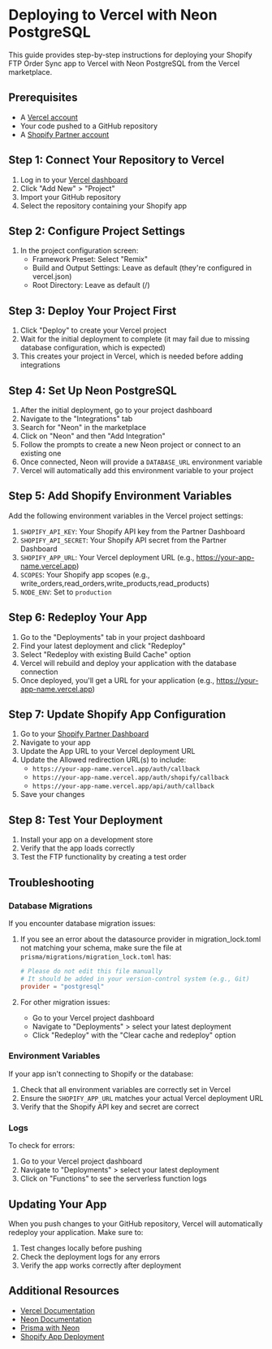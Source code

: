 # Deploying to Vercel with Neon PostgreSQL

This guide provides step-by-step instructions for deploying your Shopify FTP Order Sync app to Vercel with Neon PostgreSQL from the Vercel marketplace.

## Prerequisites

- A [Vercel account](https://vercel.com/signup)
- Your code pushed to a GitHub repository
- A [Shopify Partner account](https://partners.shopify.com/signup)

## Step 1: Connect Your Repository to Vercel

1. Log in to your [Vercel dashboard](https://vercel.com/dashboard)
2. Click "Add New" > "Project"
3. Import your GitHub repository
4. Select the repository containing your Shopify app

## Step 2: Configure Project Settings

1. In the project configuration screen:
   - Framework Preset: Select "Remix"
   - Build and Output Settings: Leave as default (they're configured in vercel.json)
   - Root Directory: Leave as default (/)

## Step 3: Deploy Your Project First

1. Click "Deploy" to create your Vercel project
2. Wait for the initial deployment to complete (it may fail due to missing database configuration, which is expected)
3. This creates your project in Vercel, which is needed before adding integrations

## Step 4: Set Up Neon PostgreSQL

1. After the initial deployment, go to your project dashboard
2. Navigate to the "Integrations" tab
3. Search for "Neon" in the marketplace
4. Click on "Neon" and then "Add Integration"
5. Follow the prompts to create a new Neon project or connect to an existing one
6. Once connected, Neon will provide a `DATABASE_URL` environment variable
7. Vercel will automatically add this environment variable to your project

## Step 5: Add Shopify Environment Variables

Add the following environment variables in the Vercel project settings:

1. `SHOPIFY_API_KEY`: Your Shopify API key from the Partner Dashboard
2. `SHOPIFY_API_SECRET`: Your Shopify API secret from the Partner Dashboard
3. `SHOPIFY_APP_URL`: Your Vercel deployment URL (e.g., https://your-app-name.vercel.app)
4. `SCOPES`: Your Shopify app scopes (e.g., write_orders,read_orders,write_products,read_products)
5. `NODE_ENV`: Set to `production`

## Step 6: Redeploy Your App

1. Go to the "Deployments" tab in your project dashboard
2. Find your latest deployment and click "Redeploy"
3. Select "Redeploy with existing Build Cache" option
4. Vercel will rebuild and deploy your application with the database connection
5. Once deployed, you'll get a URL for your application (e.g., https://your-app-name.vercel.app)

## Step 7: Update Shopify App Configuration

1. Go to your [Shopify Partner Dashboard](https://partners.shopify.com/organizations)
2. Navigate to your app
3. Update the App URL to your Vercel deployment URL
4. Update the Allowed redirection URL(s) to include:
   - `https://your-app-name.vercel.app/auth/callback`
   - `https://your-app-name.vercel.app/auth/shopify/callback`
   - `https://your-app-name.vercel.app/api/auth/callback`
5. Save your changes

## Step 8: Test Your Deployment

1. Install your app on a development store
2. Verify that the app loads correctly
3. Test the FTP functionality by creating a test order

## Troubleshooting

### Database Migrations

If you encounter database migration issues:

1. If you see an error about the datasource provider in migration_lock.toml not matching your schema, make sure the file at `prisma/migrations/migration_lock.toml` has:
   ```toml
   # Please do not edit this file manually
   # It should be added in your version-control system (e.g., Git)
   provider = "postgresql"
   ```

2. For other migration issues:
   - Go to your Vercel project dashboard
   - Navigate to "Deployments" > select your latest deployment
   - Click "Redeploy" with the "Clear cache and redeploy" option

### Environment Variables

If your app isn't connecting to Shopify or the database:

1. Check that all environment variables are correctly set in Vercel
2. Ensure the `SHOPIFY_APP_URL` matches your actual Vercel deployment URL
3. Verify that the Shopify API key and secret are correct

### Logs

To check for errors:

1. Go to your Vercel project dashboard
2. Navigate to "Deployments" > select your latest deployment
3. Click on "Functions" to see the serverless function logs

## Updating Your App

When you push changes to your GitHub repository, Vercel will automatically redeploy your application. Make sure to:

1. Test changes locally before pushing
2. Check the deployment logs for any errors
3. Verify the app works correctly after deployment

## Additional Resources

- [Vercel Documentation](https://vercel.com/docs)
- [Neon Documentation](https://neon.tech/docs/introduction)
- [Prisma with Neon](https://neon.tech/docs/guides/prisma)
- [Shopify App Deployment](https://shopify.dev/docs/apps/deployment/web)
